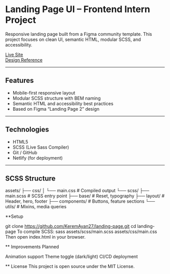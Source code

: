 # Landing Page UI – Frontend Intern Project

Responsive landing page built from a Figma community template. This project focuses on clean UI, semantic HTML, modular SCSS, and accessibility.

[Live Site](https://keremayan-frontend.netlify.app/)  
[Design Reference](https://www.figma.com/design/Scj4oWSnCIkjz0OTKx3gIv/Figma-Website-Template---Landing-Page--Free---Community-?node-id=0-88&p=f&t=hvHj6GHQh7MMUBZo-0)

---

## Features

- Mobile-first responsive layout
- Modular SCSS structure with BEM naming
- Semantic HTML and accessibility best practices
- Based on Figma “Landing Page 2” design

---

## Technologies

- HTML5  
- SCSS (Live Sass Compiler)  
- Git / GitHub  
- Netlify (for deployment)

---

## SCSS Structure

assets/
├── css/
│   └── main.css              # Compiled output
└── scss/
    ├── main.scss             # SCSS entry point
    ├── base/                 # Reset, typography
    ├── layout/               # Header, hero, footer
    ├── components/           # Buttons, feature sections
    └── utils/                # Mixins, media queries

**Setup

git clone https://github.com/KeremAyan27/landing-page.git
cd landing-page
To compile SCSS:
sass assets/scss/main.scss assets/css/main.css
Then open index.html in your browser.





** Improvements Planned

Animation support 
Theme toggle (dark/light)
CI/CD deployment

** License
This project is open source under the MIT License.
